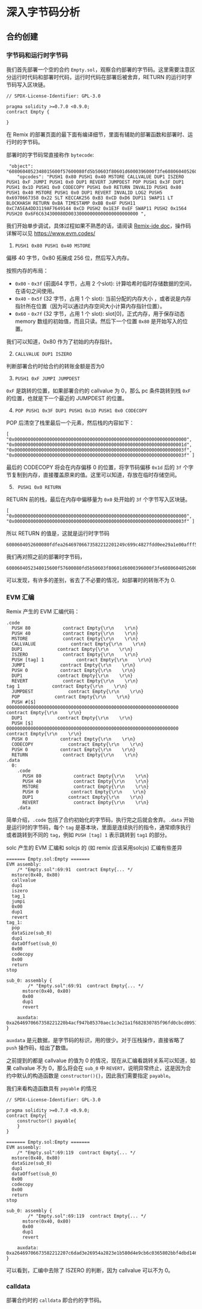 # 深入字节码分析

## 合约创建

### 字节码和运行时字节码

我们首先部署一个空的合约 `Empty.sol`，观察合约部署的字节码。这里需要注意区分运行时代码和部署时代码，运行时代码在部署后被舍弃，RETURN 的运行时字节码写入区块链。

```solidity
// SPDX-License-Identifier: GPL-3.0

pragma solidity >=0.7.0 <0.9.0;
contract Empty {

}
```

在 Remix 的部署页面的最下面有编译细节，里面有辅助的部署函数和部署时、运行时的字节码。

部署时的字节码常直接称作 `bytecode`:

```
 "object": "6080604052348015600f57600080fd5b50603f80601d6000396000f3fe6080604052600080fdfea2646970667358221220b3cdd68a9a1040f3ba42bb4f6ac7a5ea4dd3119af7649144cd611e3fef9a611564736f6c634300080d0033",
    "opcodes": "PUSH1 0x80 PUSH1 0x40 MSTORE CALLVALUE DUP1 ISZERO PUSH1 0xF JUMPI PUSH1 0x0 DUP1 REVERT JUMPDEST POP PUSH1 0x3F DUP1 PUSH1 0x1D PUSH1 0x0 CODECOPY PUSH1 0x0 RETURN INVALID PUSH1 0x80 PUSH1 0x40 MSTORE PUSH1 0x0 DUP1 REVERT INVALID LOG2 PUSH5 0x6970667358 0x22 SLT KECCAK256 0xB3 0xCD 0xD6 DUP11 SWAP11 LT BLOCKHASH RETURN 0xBA TIMESTAMP 0xBB 0x4F PUSH11 0xC7A5EA4DD3119AF7649144 0xCD PUSH2 0x1E3F 0xEF SWAP11 PUSH2 0x1564 PUSH20 0x6F6C634300080D00330000000000000000000000 ",
```

我们开始单步调试，具体过程如果不熟悉的话，请阅读 [Remix-ide doc](https://remix-ide.readthedocs.io/en/latest/debugger.html)，操作码详解可以见 https://www.evm.codes/

1. `PUSH1 0x80 PUSH1 0x40 MSTORE`

偏移 40 字节，0x80 拓展成 256 位，然后写入内存。

按照内存的布局：

- `0x00` - `0x3f` (前面64 字节，占用 2 个slot): 计算哈希时临时存储数据的空间，在语句之间使用。
- `0x40` - `0x5f` (32 字节，占用 1 个 slot): 当前分配的内存大小 ，或者说是内存指针所在位置（因为可以通过内存空间大小计算内存指针位置）。
- `0x60` - `0x7f` (32 字节，占用 1 个 slot): slot[0]，正式内存，用于保存动态 memory 数组的初始值，而且只读。然后下一个位置 `0x80` 是开始写入的位置。

我们可以知道，0x80 作为了初始的内存指针。

2. `CALLVALUE DUP1 ISZERO`

判断部署合约时给合约的转账金额是否为0

3. `PUSH1 0xF JUMPI JUMPDEST` 

`0xF` 是跳转的位置，如果部署合约的 callvalue 为 0，那么 pc 条件跳转到栈 `0xF` 的位置，也就是下一个最近的 JUMPDEST 的位置。

4. `POP PUSH1 0x3F DUP1 PUSH1 0x1D PUSH1 0x0 CODECOPY`

POP 后清空了栈里最后一个元素，然后栈的内容如下：

```
[ "0x0000000000000000000000000000000000000000000000000000000000000000", "0x000000000000000000000000000000000000000000000000000000000000001d", "0x000000000000000000000000000000000000000000000000000000000000003f", "0x000000000000000000000000000000000000000000000000000000000000003f" ]
```

最后的 CODECOPY 将会在内存偏移 0 的位置，将字节码偏移 `0x1d` 后的 `3f` 个字节复制到内存，直接覆盖原来的值。这里可以知道，存放在临时存储空间。

5. ` PUSH1 0x0 RETURN`

RETURN 前的栈，最后在内存中偏移量为 `0x0` 处开始的 `3f` 个字节写入区块链。

```
[ "0x0000000000000000000000000000000000000000000000000000000000000000", "0x000000000000000000000000000000000000000000000000000000000000003f" ]
```

所以 RETURN 的值是，这就是运行时字节码

```
6080604052600080fdfea26469706673582212201249c699c4827fdd0ee29a1e00afff56e54b23a7995fd367cf89d5f34b9922df64736f6c634300080a0033
```

我们再对照之前的部署时字节码，

```
6080604052348015600f57600080fd5b50603f80601d6000396000f3fe6080604052600080fdfea2646970667358221220b3cdd68a9a1040f3ba42bb4f6ac7a5ea4dd3119af7649144cd611e3fef9a611564736f6c634300080d0033
```

可以发现，有许多的差别，省去了不必要的情况，如部署时的转账不为 0.

### EVM 汇编

Remix 产生的 EVM 汇编代码：

```
.code
  PUSH 80            contract Empty{\r\n    \r\n}
  PUSH 40            contract Empty{\r\n    \r\n}
  MSTORE             contract Empty{\r\n    \r\n}
  CALLVALUE             contract Empty{\r\n    \r\n}
  DUP1             contract Empty{\r\n    \r\n}
  ISZERO             contract Empty{\r\n    \r\n}
  PUSH [tag] 1            contract Empty{\r\n    \r\n}
  JUMPI             contract Empty{\r\n    \r\n}
  PUSH 0            contract Empty{\r\n    \r\n}
  DUP1             contract Empty{\r\n    \r\n}
  REVERT             contract Empty{\r\n    \r\n}
tag 1            contract Empty{\r\n    \r\n}
  JUMPDEST             contract Empty{\r\n    \r\n}
  POP             contract Empty{\r\n    \r\n}
  PUSH #[$] 0000000000000000000000000000000000000000000000000000000000000000            contract Empty{\r\n    \r\n}
  DUP1             contract Empty{\r\n    \r\n}
  PUSH [$] 0000000000000000000000000000000000000000000000000000000000000000            contract Empty{\r\n    \r\n}
  PUSH 0            contract Empty{\r\n    \r\n}
  CODECOPY             contract Empty{\r\n    \r\n}
  PUSH 0            contract Empty{\r\n    \r\n}
  RETURN             contract Empty{\r\n    \r\n}
.data
  0:
    .code
      PUSH 80            contract Empty{\r\n    \r\n}
      PUSH 40            contract Empty{\r\n    \r\n}
      MSTORE             contract Empty{\r\n    \r\n}
      PUSH 0            contract Empty{\r\n    \r\n}
      DUP1             contract Empty{\r\n    \r\n}
      REVERT             contract Empty{\r\n    \r\n}
    .data
```

简单介绍，`.code` 包括了合约初始化的字节码，执行完之后就会舍弃。`.data` 开始是运行时的字节码，每个 `tag` 是基本块，里面是连续执行的指令，通常顺序执行或者跳转到不同的 `tag`，例如 `PUSH [tag] 1` 表示跳转到 `tag1` 的部分。

solc 产生的 EVM 汇编和 solcjs 的 (如 remix 应该采用solcjs) 汇编有些差异

```
======= Empty.sol:Empty =======
EVM assembly:
    /* "Empty.sol":69:91  contract Empty{... */
  mstore(0x40, 0x80)
  callvalue
  dup1
  iszero
  tag_1
  jumpi
  0x00
  dup1
  revert
tag_1:
  pop
  dataSize(sub_0)
  dup1
  dataOffset(sub_0)
  0x00
  codecopy
  0x00
  return
stop

sub_0: assembly {
        /* "Empty.sol":69:91  contract Empty{... */
      mstore(0x40, 0x80)
      0x00
      dup1
      revert

    auxdata: 0xa2646970667358221220b4acf947b85370aec1c3e21a1f682830785f96fd0cbcd09512abfffcd7f9e7be64736f6c634300080a0033
}
```

`auxdata` 是元数据，是字节码的标识，用的很少。对于压栈操作，直接省略了 `push` 操作码，给出了数值。

之前提到的都是 callvalue 的值为 0 的情况，现在从汇编看跳转关系可以知道，如果 callvalue 不为 0，那么将会在 `sub_0` 中 `REVERT`，说明异常终止，这是因为合约中默认的构造函数是 `constructor(){}`，因此我们需要指定 `payable`。

我们来看构造函数具有 `payable` 的情况

```solidity
// SPDX-License-Identifier: GPL-3.0

pragma solidity >=0.7.0 <0.9.0;
contract Empty{
    constructor() payable{
    }
}
```

```
======= Empty.sol:Empty =======
EVM assembly:
    /* "Empty.sol":69:119  contract Empty{... */
  mstore(0x40, 0x80)
  dataSize(sub_0)
  dup1
  dataOffset(sub_0)
  0x00
  codecopy
  0x00
  return
stop

sub_0: assembly {
        /* "Empty.sol":69:119  contract Empty{... */
      mstore(0x40, 0x80)
      0x00
      dup1
      revert

    auxdata: 0xa26469706673582212207c6dad3e26954a2823e1b580d4e9cb6c0365802bbf4dbd146e093af53efe9beb64736f6c634300080a0033
}
```

可以看到，汇编中去除了 ISZERO 的判断，因为 callvalue 可以不为 0。

### calldata

部署合约时的 `calldata` 即合约的字节码。